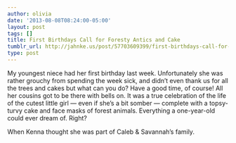 ```yaml
---
author: olivia
date: '2013-08-08T08:24:00-05:00'
layout: post
tags: []
title: First Birthdays Call for Foresty Antics and Cake
tumblr_url: http://jahnke.us/post/57703609399/first-birthdays-call-for-foresty-antics-and-cake
type: post
---
```


My youngest niece had her first birthday last week. Unfortunately she was rather grouchy from spending the week sick, and didn’t even thank us for all the trees and cakes but what can you do? Have a good time, of course! All her cousins got to be there with bells on. It was a true celebration of the life of the cutest little girl — even if she’s a bit somber — complete with a topsy-turvy cake and face masks of forest animals. Everything a one-year-old could ever dream of. Right?











When Kenna thought she was part of Caleb & Savannah’s family. 




